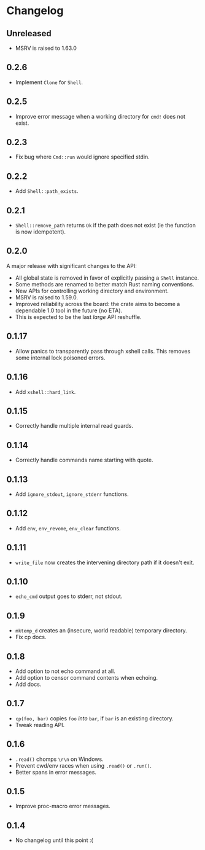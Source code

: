 # Changelog

## Unreleased

- MSRV is raised to 1.63.0

## 0.2.6

- Implement `Clone` for `Shell`.

## 0.2.5

- Improve error message when a working directory for `cmd!` does not exist.

## 0.2.3

- Fix bug where `Cmd::run` would ignore specified stdin.

## 0.2.2

- Add `Shell::path_exists`.

## 0.2.1

- `Shell::remove_path` returns `Ok` if the path does not exist (ie the function
  is now idempotent).

## 0.2.0

A major release with significant changes to the API:

- All global state is removed in favor of explicitly passing a `Shell` instance.
- Some methods are renamed to better match Rust naming conventions.
- New APIs for controlling working directory and environment.
- MSRV is raised to 1.59.0.
- Improved reliability across the board: the crate aims to become a dependable
  1.0 tool in the future (no ETA).
- This is expected to be the last *large* API reshuffle.

## 0.1.17

- Allow panics to transparently pass through xshell calls.
  This removes some internal lock poisoned errors.

## 0.1.16

- Add `xshell::hard_link`.

## 0.1.15

- Correctly handle multiple internal read guards.

## 0.1.14

- Correctly handle commands name starting with quote.

## 0.1.13

- Add `ignore_stdout`, `ignore_stderr` functions.

## 0.1.12

- Add `env`, `env_revome`, `env_clear` functions.

## 0.1.11

- `write_file` now creates the intervening directory path if it doesn't exit.

## 0.1.10

- `echo_cmd` output goes to stderr, not stdout.

## 0.1.9

- `mktemp_d` creates an (insecure, world readable) temporary directory.
- Fix cp docs.

## 0.1.8

- Add option to not echo command at all.
- Add option to censor command contents when echoing.
- Add docs.

## 0.1.7

- `cp(foo, bar)` copies `foo` _into_ `bar`, if `bar` is an existing directory.
- Tweak reading API.

## 0.1.6

- `.read()` chomps `\r\n` on Windows.
- Prevent cwd/env races when using `.read()` or `.run()`.
- Better spans in error messages.

## 0.1.5

- Improve proc-macro error messages.

## 0.1.4

- No changelog until this point :(
